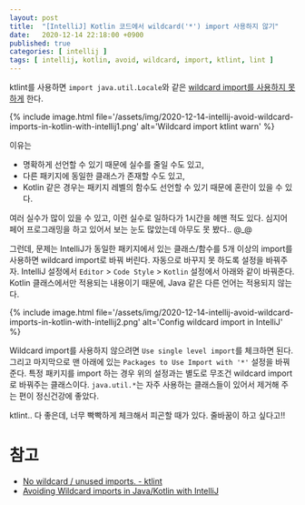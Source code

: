 ```yaml
---
layout: post
title:  "[IntelliJ] Kotlin 코드에서 wildcard('*') import 사용하지 않기"
date:   2020-12-14 22:18:00 +0900
published: true
categories: [ intellij ]
tags: [ intellij, kotlin, avoid, wildcard, import, ktlint, lint ]
---
```


ktlint를 사용하면 `import java.util.Locale`와 같은 [wildcard import를 사용하지 못 하게](https://ktlint.github.io/#rule-import) 한다.

{% include image.html file='/assets/img/2020-12-14-intellij-avoid-wildcard-imports-in-kotlin-with-intellij1.png' alt='Wildcard import ktlint warn' %}

이유는
- 명확하게 선언할 수 있기 때문에 실수를 줄일 수도 있고,
- 다른 패키지에 동일한 클래스가 존재할 수도 있고,
- Kotlin 같은 경우는 패키지 레벨의 함수도 선언할 수 있기 때문에 혼란이 있을 수 있다.

여러 실수가 많이 있을 수 있고, 이런 실수로 일하다가 1시간을 헤맨 적도 있다. 심지어 페어 프로그래밍을 하고 있어서 보는 눈도 많았는데 아무도 못 봤다.. @_@

그런데, 문제는 IntelliJ가 동일한 패키지에서 있는 클래스/함수를 5개 이상의 import를 사용하면 wildcard import로 바꿔 버린다. 자동으로 바꾸지 못 하도록 설정을 바꿔주자. IntelliJ 설정에서 `Editor` > `Code Style` > `Kotlin` 설정에서 아래와 같이 바꿔준다. Kotlin 클래스에서만 적용되는 내용이기 때문에, Java 같은 다른 언어는 적용되지 않는다.

{% include image.html file='/assets/img/2020-12-14-intellij-avoid-wildcard-imports-in-kotlin-with-intellij2.png' alt='Config wildcard import in IntelliJ' %}

Wildcard import를 사용하지 않으려면 `Use single level import`를 체크하면 된다. 그리고 마지막으로 맨 아래에 있는 `Packages to Use Import with '*'` 설정을 바꿔준다. 특정 패키지를 import 하는 경우 위의 설정과는 별도로 무조건 wildcard import로 바꿔주는 클래스이다. `java.util.*`는 자주 사용하는 클래스들이 있어서 제거해 주는 편이 정신건강에 좋았다.

ktlint.. 다 좋은데, 너무 빡빡하게 체크해서 피곤할 때가 있다. 줄바꿈이 하고 싶다고!!


# 참고
- [No wildcard / unused imports. - ktlint](https://ktlint.github.io/#rule-import)
- [Avoiding Wildcard imports in Java/Kotlin with IntelliJ](https://jiga.dev/avoiding-wildcard-imports-in-java-kotlin-with-intellij/)
